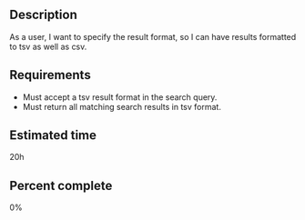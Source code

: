 Description
-----------
As a user, I want to specify the result format, 
so I can have results formatted to tsv as well as csv.

Requirements
------------

* Must accept a tsv result format in the search query.
* Must return all matching search results in tsv format.

Estimated time
--------------
20h

Percent complete
----------------
0%